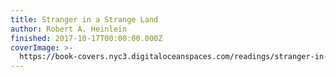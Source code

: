 ```yaml
---
title: Stranger in a Strange Land
author: Robert A. Heinlein
finished: 2017-10-17T00:00:00.000Z
coverImage: >-
  https://book-covers.nyc3.digitaloceanspaces.com/readings/stranger-in-a-strange-land-01.jpg
---
```


